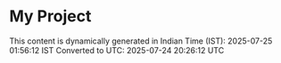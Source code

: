 # My Project

This content is dynamically generated in Indian Time (IST): 2025-07-25 01:56:12 IST
Converted to UTC: 2025-07-24 20:26:12 UTC
